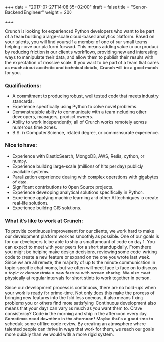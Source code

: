 +++
date = "2017-07-27T14:08:35+02:00"
draft = false
title = "Senior-Backend Engineer"
weight = 200

+++

Crunch is looking for experienced Python developers who want to be part of a team building a large-scale cloud-based analytics platform.  Based on your talents, you will find yourself a member of one of our small teams helping move our platform forward.  This means adding value to our product by reducing friction in our client's workflows, providing new and interesting ways to manipulate their data, and allow them to publish their results with the expectation of massive scale.  If you want to be part of a team that cares as much about aesthetic and technical details, Crunch will be a good match for you.       


### Qualifications:

* A commitment to producing robust, well tested code that meets industry standards.
* Experience specifically using Python to solve novel problems.
* Demonstratable abilty to communicate with a team including other developers, managers, product owners. 
* Ability to work independently; all of Crunch works remotely across numerous time zones.
* B.S. in Computer Science, related degree, or commensurate experience.

### Nice to have:

* Experience with ElasticSearch, MongoDB, AWS, Redis, cython, or numpy. 
* Experience building large-scale (millions of hits per day) publicly available systems.
* Parallization experience dealing with complex operations with gigabytes of data.  
* Significant contributions to Open Source projects. 
* Experience developing analytical solutions specifically in Python.
* Experience applying machine learning and other AI techniques to create real-life solutions.
* Experience building GIS solutions.
 

### What it's like to work at Crunch:

To provide continuous improvement for our clients, we work hard to make our development platform work as smoothly as possible.  One of our goals is for our developers to be able to ship a small amount of code on day 1.  You can expect to meet with your peers for a short standup daily.  From there you might be helping make design decisions, reviewing some code, writing code to create a new feature or expand on the one you wrote last week.  Since we are all remote, the majority of up to the minute communication in topic-specific chat rooms, but we often will meet face to face on to discuss a topic or demonstrate a new feature with screen sharing.  We also meet physically at regular intervals for short stints to work together in person.
  
Since our development process is continuous, there are no hold-ups when your work is ready for prime-time.  Not only does this make the process of bringing new features into the fold less onerous, it also means fixing problems you or others find more satisfying.  Continuous development also means that your days can vary as much as you want them to.  Crave consistency?  Code in the morning and ship in the afternoon every day.  Sometimes need downtime in the afternoon?  Maybe that's a good time to schedule some offline code review.  By creating an atmosphere where talented people can thrive in ways that work for them, we reach our goals more quickly than we would with a more rigid system.